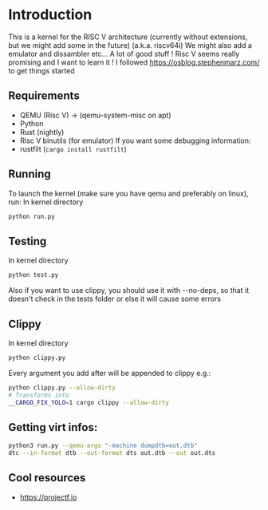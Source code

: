 # Introduction

This is a kernel for the RISC V architecture (currently without extensions, but we might add some in the future) (a.k.a. riscv64i)
We might also add a emulator and dissambler etc... A lot of good stuff !
Risc V seems really promising and I want to learn it !
I followed https://osblog.stephenmarz.com/ to get things started

## Requirements

- QEMU (Risc V) -> (qemu-system-misc on apt)
- Python
- Rust (nightly)
- Risc V binutils (for emulator)
If you want some debugging information:
- rustfilt (`cargo install rustfilt`)


## Running

To launch the kernel (make sure you have qemu and preferably on linux), run:
In kernel directory
```bash
python run.py
```

## Testing

In kernel directory
```bash
python test.py
```
Also if you want to use clippy, you should use it with --no-deps, so that it doesn't check in the tests folder or else it will cause some errors

## Clippy

In kernel directory
```bash
python clippy.py
```
Every argument you add after will be appended to clippy e.g.:
```bash
python clippy.py --allow-dirty
# Transforms into
__CARGO_FIX_YOLO=1 cargo clippy --allow-dirty
```

## Getting virt infos:
```bash
python3 run.py --qemu-args "-machine dumpdtb=out.dtb"
dtc --in-format dtb --out-format dts out.dtb --out out.dts
```


## Cool resources
- https://projectf.io